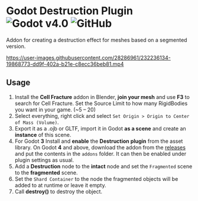 # Godot Destruction Plugin ![Godot v4.0](https://img.shields.io/badge/Godot-v4.1-%23478cbf) ![GitHub](https://img.shields.io/github/license/Jummit/godot-destruction-plugin)

Addon for creating a destruction effect for meshes based on a segmented version.

https://user-images.githubusercontent.com/28286961/232236134-19868773-dd9f-402a-b21e-c8ecc36beb81.mp4

## Usage

1. Install the **Cell Fracture** addon in Blender, **join your mesh** and use **F3** to search for Cell Fracture. Set the Source Limit to how many RigidBodies you want in your game. (\~5 – 20)
2. Select everything, right click and select `Set Origin > Origin to Center of Mass (Volume)`.
3. Export it as a .ojb or GLTF, import it in Godot **as a scene** and create an **instance** of this scene.
4. For Godot **3** Install and **enable** the **Destruction plugin** from the asset library. On Godot **4** and above, download the addon from the [releases](https://github.com/Jummit/godot-destruction-plugin/releases) and put the contents in the `addons` folder. It can then be enabled under plugin settings as usual.
5. Add a **Destruction** node to the **intact** node and set the `Fragmented` scene to the **fragmented** scene.
6. Set the `Shard Container` to the node the fragmented objects will be added to at runtime or leave it empty.
7. Call **destroy()** to destroy the object.
